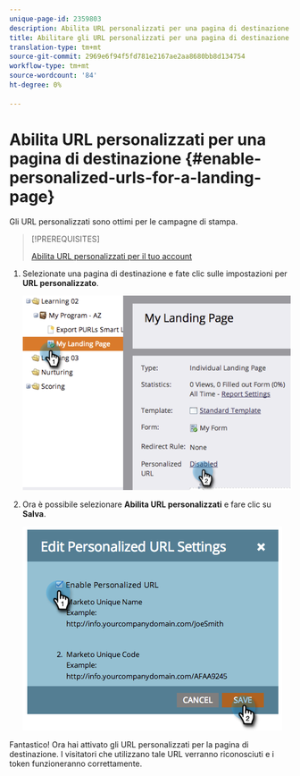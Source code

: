 ```yaml
---
unique-page-id: 2359803
description: Abilita URL personalizzati per una pagina di destinazione - Documenti Marketo - Documentazione prodotto
title: Abilitare gli URL personalizzati per una pagina di destinazione
translation-type: tm+mt
source-git-commit: 2969e6f94f5fd781e2167ae2aa8680bb8d134754
workflow-type: tm+mt
source-wordcount: '84'
ht-degree: 0%

---
```



# Abilita URL personalizzati per una pagina di destinazione {#enable-personalized-urls-for-a-landing-page}

Gli URL personalizzati sono ottimi per le campagne di stampa.

>[!PREREQUISITES]
>
>[Abilita URL personalizzati per il tuo account](/help/marketo/product-docs/demand-generation/landing-pages/personalizing-landing-pages/enable-personalized-urls-for-your-account.md)

1. Selezionate una pagina di destinazione e fate clic sulle impostazioni per **URL personalizzato**.

   ![](assets/image2014-9-18-13-3a24-3a3.png)

1. Ora è possibile selezionare **Abilita URL personalizzati** e fare clic su **Salva**.

   ![](assets/image2014-9-18-13-3a23-3a53.png)

Fantastico! Ora hai attivato gli URL personalizzati per la pagina di destinazione. I visitatori che utilizzano tale URL verranno riconosciuti e i token funzioneranno correttamente.
